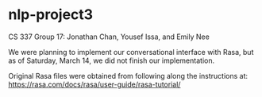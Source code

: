 # nlp-project3

CS 337
Group 17: Jonathan Chan, Yousef Issa, and Emily Nee

We were planning to implement our conversational interface with Rasa, but as of Saturday, March 14, we did not  finish our implementation. 

Original Rasa files were obtained from following along the instructions at: https://rasa.com/docs/rasa/user-guide/rasa-tutorial/
